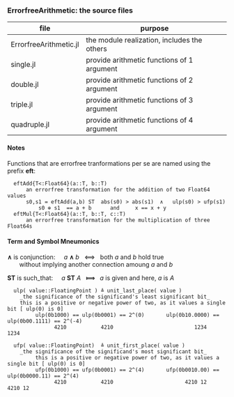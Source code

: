 ### ErrorfreeArithmetic: the source files

| file | purpose |
|------|---------|
| ErrorfreeArithmetic.jl | the module realization, includes the others |
| single.jl | provide arithmetic functions of 1 argument |
| double.jl | provide arithmetic functions of 2 argument |
| triple.jl | provide arithmetic functions of 3 argument |
| quadruple.jl | provide arithmetic functions of 4 argument |

#### Notes

Functions that are errorfree tranformations per se are named using the prefix __eft__:  

      eftAdd{T<:Float64}(a::T, b::T)  
          an errorfree transformation for the addition of two Float64 values
          s0,s1 = eftAdd(a,b) ST  abs(s0) > abs(s1)  ∧   ulp(s0) > ufp(s1)
              s0 ⊕ s1  == a + b      and     x == x + y
      eftMul{T<:Float64}(a::T, b::T, c::T)
          an errorfree transformation for the multiplication of three Float64s
          
  
  
#### Term and Symbol Mneumonics


  __∧__  is conjunction:&nbsp;&nbsp;&nbsp;&nbsp;  _a_ __∧__ _b_ &nbsp;  ⟺ &nbsp; both _a_ and _b_ hold true  
  &nbsp;&nbsp;&nbsp;&nbsp;&nbsp;&nbsp; 
  without implying another connection amoung _a_ and _b_  

  __ST__ is such_that:&nbsp;&nbsp;&nbsp;&nbsp;    _a_ __ST__ _A_  &nbsp; __⟾__ &nbsp; _a_ is given and here, _a_ is _A_


      ulp( value::FloatingPoint ) ≜ unit_last_place( value )   
        _the significance of the significand's least significant bit_  
        this is a positive or negative power of two, as it values a single bit [ ulp(0) is 0]  
             ulp(0b1000) == ulp(0b0001) == 2^(0)       ulp(0b10.0000) == ulp(0b00.1111) == 2^(-4)  
                   4210           4210                          1234              1234  

      ufp( value::FloatingPoint)  ≜ unit_first_place( value )   
        _the significance of the significand's most significant bit_  
             this is a positive or negative power of two, as it values a single bit [ ulp(0) is 0]  
             ufp(0b1000) == ufp(0b0001) == 2^(4)       ufp(0b0010.00) == ulp(0b0000.11) == 2^(4)  
                   4210           4210                       4210 12           4210 12  
